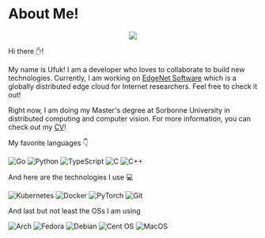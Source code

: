 <!-- Feel free to visit ![](https://img.shields.io/badge/bombar-dev-brightgreen) -->


# About Me!
<!-- <h3 align="center"><a href="https://bombar.dev">I am developing cloud native applications.</a></h3> -->

<!-- <p align="center"><img align="center" src="https://github-readme-stats.vercel.app/api?username=ubombar&show_icons=true&line_height=27&count_private=true&title_color=ffffff&text_color=c9cacc&icon_color=2bbc8a&bg_color=1d1f21"></img></p> -->

<!-- [![My GitHub Language Stats](https://github-readme-stats.vercel.app/api/top-langs/?username=ubombar&langs_count=5&theme=tokyonight)]() -->

<!-- <img align="center" src="https://github-readme-stats.vercel.app/api?username=ubombar&theme=dark_icons=true"/> -->

<p align="center">
 
<p align="center">
<!--  <img src="https://github-readme-stats.vercel.app/api?username=ubombar&theme=vue-dark&show_icons=true&hide_border=true&count_private=true" /> -->
 <img src="https://github-readme-streak-stats.herokuapp.com/?user=ubombar&theme=vue-dark&hide_border=true" />
</p>

 

  Hi there ✋!
  <p>
  My name is Ufuk! I am a developer who loves to collaborate to build new technologies. Currently, I am working on <a href="https://www.edge-net.org/">EdgeNet Software</a> which is a globally distributed edge cloud for Internet researchers. Feel free to check it out!
  </p>

  <p>
   Right now, I am doing my Master's degree at Sorbonne University in distributed computing and computer vision. For more information, you can check out my <a href="https://ufukbombar.com/cv.pdf">CV</a>!
  </p>

  <p>
   My favorite languages 👇
  </p>

  ![Go](https://img.shields.io/badge/go-%2300ADD8.svg?style=for-the-badge&logo=go&logoColor=white)
  ![Python](https://img.shields.io/badge/python-3670A0?style=for-the-badge&logo=python&logoColor=ffdd54)
  ![TypeScript](https://img.shields.io/badge/typescript-%23007ACC.svg?style=for-the-badge&logo=typescript&logoColor=white)
  ![C](https://img.shields.io/badge/c-%2300599C.svg?style=for-the-badge&logo=c&logoColor=white)
  ![C++](https://img.shields.io/badge/c++-%2300599C.svg?style=for-the-badge&logo=c%2B%2B&logoColor=white)
  
<!--

  ![Dart](https://img.shields.io/badge/dart-%230175C2.svg?style=for-the-badge&logo=dart&logoColor=white)
  ![C++](https://img.shields.io/badge/c++-%2300599C.svg?style=for-the-badge&logo=c%2B%2B&logoColor=white)
  ![C](https://img.shields.io/badge/c-%2300599C.svg?style=for-the-badge&logo=c&logoColor=white)
  ![C#](https://img.shields.io/badge/c%23-%23239120.svg?style=for-the-badge&logo=c-sharp&logoColor=white)
  ![Java](https://img.shields.io/badge/java-%23ED8B00.svg?style=for-the-badge&logo=openjdk&logoColor=white)
  ![LaTeX](https://img.shields.io/badge/latex-%23008080.svg?style=for-the-badge&logo=latex&logoColor=white)
  ![Markdown](https://img.shields.io/badge/markdown-%23000000.svg?style=for-the-badge&logo=markdown&logoColor=white)
  ![Solidity](https://img.shields.io/badge/Solidity-%23363636.svg?style=for-the-badge&logo=solidity&logoColor=white)
  ![Rust](https://img.shields.io/badge/rust-%23000000.svg?style=for-the-badge&logo=rust&logoColor=white)
-->

  <p>
    And here are the technologies I use 💻
  </p>

  ![Kubernetes](https://img.shields.io/badge/kubernetes-%23326ce5.svg?style=for-the-badge&logo=kubernetes&logoColor=white)
  ![Docker](https://img.shields.io/badge/docker-%230db7ed.svg?style=for-the-badge&logo=docker&logoColor=white)
   ![PyTorch](https://img.shields.io/badge/PyTorch-%23EE4C2C.svg?style=for-the-badge&logo=PyTorch&logoColor=white)
   ![Git](https://img.shields.io/badge/git-%23F05033.svg?style=for-the-badge&logo=git&logoColor=white)

  <p>And last but not least the OSs I am using</p>

  ![Arch](https://img.shields.io/badge/Arch%20Linux-1793D1?logo=arch-linux&logoColor=fff&style=for-the-badge)
  ![Fedora](https://img.shields.io/badge/Fedora-294172?style=for-the-badge&logo=fedora&logoColor=white)
  ![Debian](https://img.shields.io/badge/Debian-D70A53?style=for-the-badge&logo=debian&logoColor=white)
  ![Cent OS](https://img.shields.io/badge/cent%20os-002260?style=for-the-badge&logo=centos&logoColor=F0F0F0)
  ![MacOS](https://img.shields.io/badge/mac%20os-000000?style=for-the-badge&logo=macos&logoColor=F0F0F0)
  

<!--
  ![Anaconda](https://img.shields.io/badge/Anaconda-%2344A833.svg?style=for-the-badge&logo=anaconda&logoColor=white)
  ![Django](https://img.shields.io/badge/django-%23092E20.svg?style=for-the-badge&logo=django&logoColor=white)
  ![Electron.js](https://img.shields.io/badge/Electron-191970?style=for-the-badge&logo=Electron&logoColor=white)
  ![Express.js](https://img.shields.io/badge/express.js-%23404d59.svg?style=for-the-badge&logo=express&logoColor=%2361DAFB)
  ![Flask](https://img.shields.io/badge/flask-%23000.svg?style=for-the-badge&logo=flask&logoColor=white)
  ![Flutter](https://img.shields.io/badge/Flutter-%2302569B.svg?style=for-the-badge&logo=Flutter&logoColor=white)
  ![JWT](https://img.shields.io/badge/JWT-black?style=for-the-badge&logo=JSON%20web%20tokens)
  ![NodeJS](https://img.shields.io/badge/node.js-6DA55F?style=for-the-badge&logo=node.js&logoColor=white)
  ![OpenCV](https://img.shields.io/badge/opencv-%23white.svg?style=for-the-badge&logo=opencv&logoColor=white)
  ![OpenGL](https://img.shields.io/badge/OpenGL-%23FFFFFF.svg?style=for-the-badge&logo=opengl)
  ![React](https://img.shields.io/badge/react-%2320232a.svg?style=for-the-badge&logo=react&logoColor=%2361DAFB)
  ![React Native](https://img.shields.io/badge/react_native-%2320232a.svg?style=for-the-badge&logo=react&logoColor=%2361DAFB)
  ![Redux](https://img.shields.io/badge/redux-%23593d88.svg?style=for-the-badge&logo=redux&logoColor=white)
  ![Vue.js](https://img.shields.io/badge/vuejs-%2335495e.svg?style=for-the-badge&logo=vuedotjs&logoColor=%234FC08D)
  ![Yarn](https://img.shields.io/badge/yarn-%232C8EBB.svg?style=for-the-badge&logo=yarn&logoColor=white)

  -->
  
</p>




















